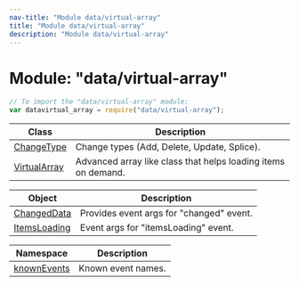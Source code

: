 ```yaml
---
nav-title: "Module data/virtual-array"
title: "Module data/virtual-array"
description: "Module data/virtual-array"
---
```

# Module: "data/virtual-array"

``` JavaScript
// To import the "data/virtual-array" module:
var datavirtual_array = require("data/virtual-array");
```

Class | Description
------|------------
[ChangeType](../../data/virtual-array/ChangeType.md) | Change types (Add, Delete, Update, Splice).
[VirtualArray](../../data/virtual-array/VirtualArray.md) | Advanced array like class that helps loading items on demand.

Object | Description
------|------------
[ChangedData](../../data/virtual-array/ChangedData.md) | Provides event args for "changed" event.
[ItemsLoading](../../data/virtual-array/ItemsLoading.md) | Event args for "itemsLoading" event.

Namespace | Description
------|------------
[knownEvents](../../data/virtual-array/knownEvents/) | Known event names.
